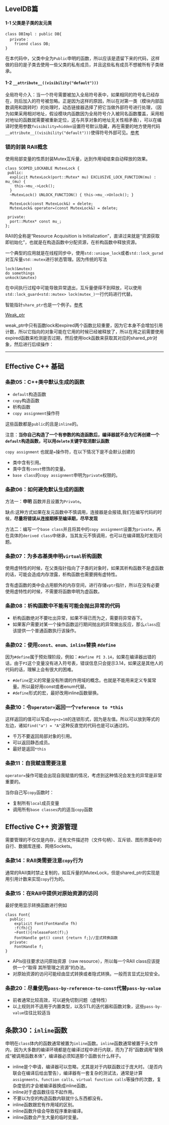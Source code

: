 ## LevelDB篇

#### 1-1 父类是子类的友元类
```
class DBImpl : public DB{
  private：
    friend class DB;
}

```
在本代码中，父类中全为`Public`申明的函数，所以应该是遗留下来的代码，这样做的目的是子类去使用一些父类的私有成员，并且这些私有成员不想被所有子类继承。

#### 1-2 `__attribute__((visibility("default")))`

全局符号介入：当一个符号需要被加入全局符号表中，如果相同的符号名已经存在，则后加入的符号被忽略。正是因为这样的原因，所以在对第一类（模块内部函数调用和跳转时）的处理时，动态链接器选择了把它当做外部符号进行处理，（因为如果采用相对地址，假设模块内函数因为全局符号介入被同名函数覆盖，采用相对地址的函数就需要被重新定位，这与共享对象的地址无关性相矛盾），可以在编译时使用参数`fvisibility=hidden`设置符号默认隐藏，再在需要的地方使用代码`__attribute__((visibility("default")))`使得符号外部可见。[参考](https://www.cnblogs.com/bugutian/articles/4746946.html)


###  锁的封装 RAII概念
使用局部变量的性质封装Mutex互斥量，达到作用域结束自动释放的效果。
```
class SCOPED_LOCKABLE MutexLock {
 public:
  explicit MutexLock(port::Mutex* mu) EXCLUSIVE_LOCK_FUNCTION(mu) : mu_(mu) {
    this->mu_->Lock();
  }
  ~MutexLock() UNLOCK_FUNCTION() { this->mu_->Unlock(); }

  MutexLock(const MutexLock&) = delete;
  MutexLock& operator=(const MutexLock&) = delete;

 private:
  port::Mutex* const mu_;
};
```

RAII的全称是“Resource Acquisition is Initialization”，直译过来就是“资源获取即初始化”，也就是在构造函数中分配资源，在析构函数中释放资源。

一个典型的应用就是在线程同步中，使用`std::unique_lock`或者`std::lock_gurad`对互斥量`std::mutex`进行状态管理。因为传统的写法
```
lock(&mutex)
do somethings
unkock(&mutex)
```
在中间执行过程中可能导致异常退出，互斥量便得不到释放，可以使用` std::lock_guard<std::mutex> lock(mutex_)`一行代码进行代替。

智能指针`share_ptr`也是一个例子。[参考](https://blog.csdn.net/GangStudyIT/article/details/80645399)

[Weak_ptr](https://blog.csdn.net/albertsh/article/details/82286999)

weak_ptr中只有函数lock和expired两个函数比较重要，因为它本身不会增加引用计数，所以它指向的对象可能在它用的时候已经被释放了，所以在用之前需要使用expired函数来检测是否过期，然后使用lock函数来获取其对应的shared_ptr对象，然后进行后续操作：

---

## Effective C++ 基础
### 条款05：C++类中默认生成的函数
- `default`构造函数
- `copy`构造函数
- 析构函数
- `copy assignment`操作符

这些函数都是`public`的且是`inline`的。

注意：**当你自己构造了一个有参数的构造函数后，编译器就不会为它再创建一个`default`构造函数，可以用`delete`关键字取消默认函数**

`copy assignment` 也就是`=`操作符，在以下情况下是不会默认创建的
- 类中含有引用。
- 类中含有`const`修饰的变量。
- `base class`的`copy assignment`申明为`private`权限的。

### 条款06：如何避免默认生成的函数
方法一：**申明** 函数并且设置为`Private`。

缺点:这种方式如果在友元函数中不慎调用，连接器是会报错,我们在编写代码的时候，**尽量将错误从连接期移至编译期，尽早发现**

方法二：编写一个`base class`并且将其中的`copy assignment`设置为`private`，再在具体的`derived class`中继承，当其友元不慎调用，也可以在编译期及时发现问题。

### 条款07：为多态基类申明`virtual`析构函数
使用虚特性的时候，在父类指针指向了子类的对象时，如果其析构函数不是虚函数的话，可能会造成内存泄露，析构函数也需要拥有虚特性。

含有虚函数的类中会占用额外的内存空间，进行存储`vptr`指针，所以在没有必要使用虚特性的时候，不需要将函数申明为虚函数。

### 条款08：析构函数中不能有可能会抛出异常的代码
- 析构函数绝对不要吐出异常，如果不得已而为之，需要将异常吞下。
- 如果客户需要对某一个操作函数运行期间抛出的异常做出反应，那么`class`应该提供一个普通函数执行该操作。

### 条款02：使用`const、enum、inline`替换 `#define`
因为`#define`属于预处理阶段，例如：`#define PI 3.14`，如果在编译器出错的话，由于`PI`这个变量没有进入符号表，错误信息只会提示3.14，如果这是其他人的代码的话，理解上会有很大的困难。

- `#define`定义的常量没有所谓的作用域的概念。也就是不能用来定义专属常量。所以最好用const或者enum代替。
- `#define`形式的宏，最好改用inline函数替换。

### 条款10：令`operator=`返回一个`reference to *this`
这样返回的值可以写成`x=y=z=10`的连锁形式，因为是左值。所以可以放到等式的左边，诸如`find("a") = "A"`这种反直觉的代码也是可以通过的。
- 千万不要返回局部对象的引用。
- 可以返回静态成员。
- 最好是返回`*this`

### 条款11：自我赋值需要注意
`operator=`操作可能会出现自我赋值的情况，考虑到这种情况会发生的异常是非常重要的。

当你自己写`copy`函数时：
- 复制所有`local`成员变量
- 调用所有`base classes`内的适当`copy`函数

## Effective C++ 资源管理
需要管理的不仅仅是内存，还有文件描述符（文件句柄）、互斥锁、图形界面中的自行、数据库连接、网络Sockets。

### 条款14：RAII类需要注意`copy`行为
通常的RAII类时禁止复制的，如互斥量的MutexLock，但是shared_ptr的实现是用引用计数来实现`copy`行为的。

### 条款15：在RAII中提供对原始资源的访问
最好使用显示转换函数进行例如
```
class Font{
  public:
    explicit Font(FontHandle fh)
    :f(fh){}
    ~Font(){releaseFont(f);}
    FontHandle get() const {return f;}//显式转换函数
  private:
    FontHandle f;
}
```
- APIs往往要求访问原始资源（raw resource），所以每一个RAII class应该提供一个“取得
其所管理之资源”的办法。
- 对原始资源的访问可能经由显式转换或者隐式转换。一般而言显式比较安全。

### 条款20：尽量使用`pass-by-reference-to-const`代替`pass-by-value`
- 前者通常比较高效，可以避免切割问题（虚特性）
- 以上规则并不适用于内置类型，以及STL的迭代器和函数对象，这些`pass-by-value`往往比较适当


## 条款30：`inline`函数
申明在`class`体内的函数通常被置为`inline`函数。`inline`函数通常被置于头文件内，因为大多数的编译环境都是在编译过程中进行内联，而为了将“函数调用”替换成“被调用函数本体”，编译器必须知道那个函数长什么样子。
- inline是个申请，编译器可以忽略，尤其是对于内联函数过于庞大时。（是否内联会在编译后给出警告），编译器有一套复杂的测试法，通常是计算`assignments、function calls、virtual function calls`等操作的次数，复杂度低的才会被编译器换成inline函数。
- inline对于虚函数往往不起作用。
- 不要以为空的构造函数内联就什么东西都没有。
- inline函数跟宏有作用域的区别。
- inline函数升级会导致程序重新编译。
- inline函数会产生大量的临时变量。
